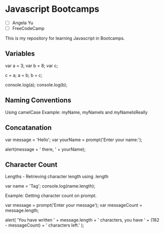 # Javascript Bootcamps

- [ ] Angela Yu
- [ ] FreeCodeCamp

This is my repository for learning Javascript in Bootcamps.

## Variables

var a = 3;
var b = 8;
var c;

c = a;
a = b;
b = c;

console.log(a);
console.log(b);

## Naming Conventions

Using camelCase
Example: myName, myNameIs and myNameIsReally

## Concatanation

var message = 'Hello';
var yourName = prompt('Enter your name:');

alert(message + ' there, ' + yourName);

## Character Count

Lengths - Retrieving character length using .length

var name = 'Tag';
console.log(name.length);

Example: Getting character count on prompt.

var message = prompt('Enter your message');
var messageCount = message.length;

alert(
'You have written ' +
message.length +
' characters, you have ' +
(182 - messageCount) +
' characters left.'
);

##
